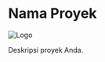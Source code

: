 # Nama Proyek

![Logo](https://github.com/nama_pengguna/nama_repositori/raw/main/images/logo.png)

Deskripsi proyek Anda.
